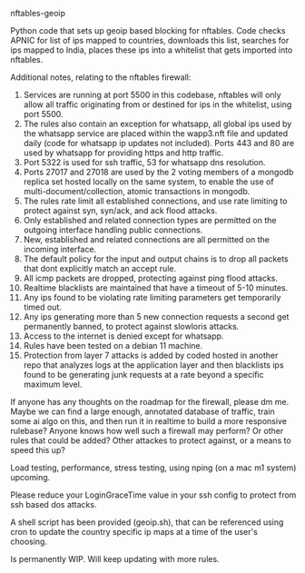 nftables-geoip

Python code that sets up geoip based blocking for nftables. Code checks APNIC for list of ips mapped to countries, downloads this list, searches for ips mapped to India, places these ips into a whitelist that gets imported into nftables.

Additional notes, relating to the nftables firewall:

1) Services are running at port 5500 in this codebase, nftables will only allow all traffic originating from or destined for ips in the whitelist, using port 5500.
2) The rules also contain an exception for whatsapp, all global ips used by the whatsapp service are placed within the wapp3.nft file and updated daily (code for whatsapp ip updates not included). Ports 443 and 80 are used by whatsapp for providing https and http traffic.
3) Port 5322 is used for ssh traffic, 53 for whatsapp dns resolution.
4) Ports 27017 and 27018 are used by the 2 voting members of a mongodb replica set hosted locally on the same system, to enable the use of multi-document/collection, atomic transactions in mongodb.
5) The rules rate limit all established connections, and use rate limiting to protect against syn, syn/ack, and ack flood attacks.
6) Only established and related connection types are permitted on the outgoing interface handling public connections.
7) New, established and related connections are all permitted on the incoming interface.
8) The default policy for the input and output chains is to drop all packets that dont explicitly match an accept rule.
9) All icmp packets are dropped, protecting against ping flood attacks.
10) Realtime blacklists are maintained that have a timeout of 5-10 minutes.
11) Any ips found to be violating rate limiting parameters get temporarily timed out.
12) Any ips generating more than 5 new connection requests a second get permanently banned, to protect against slowloris attacks.
13) Access to the internet is denied except for whatsapp.
14) Rules have been tested on a debian 11 machine.
15) Protection from layer 7 attacks is added by coded hosted in another repo that analyzes logs at the application layer and then blacklists ips found to be generating junk requests at a rate beyond a specific maximum level.

If anyone has any thoughts on the roadmap for the firewall, please dm me. Maybe we can find a large enough, annotated database of traffic, train some ai algo on this, and then run it in realtime to build a more responsive rulebase? Anyone knows how well such a firewall may perform? Or other rules that could be added? Other attackes to protect against, or a means to speed this up?

Load testing, performance, stress testing, using nping (on a mac m1 system) upcoming.

Please reduce your LoginGraceTime value in your ssh config to protect from ssh based dos attacks.

A shell script has been provided (geoip.sh), that can be referenced using cron to update the country specific ip maps at a time of the user's choosing.

Is permanently WIP. Will keep updating with more rules.